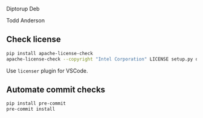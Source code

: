 Diptorup Deb

Todd Anderson

## Check license

```bash
pip install apache-license-check
apache-license-check --copyright "Intel Corporation" LICENSE setup.py dpctl
```

Use `licenser` plugin for VSCode.


## Automate commit checks

```bash
pip install pre-commit
pre-commit install
```
